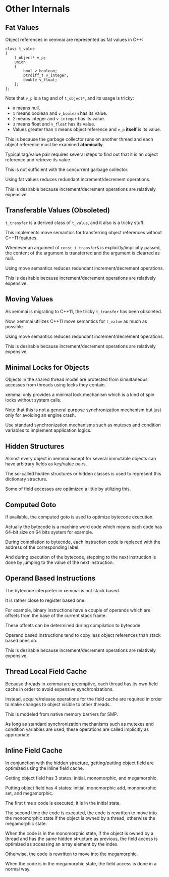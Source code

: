 # Other Internals


## Fat Values

Object references in xemmai are represented as fat values in C++:

    class t_value
    {
        t_object* v_p;
        union
        {
            bool v_boolean;
            ptrdiff_t v_integer;
            double v_float;
        };
    };

Note that `v_p` is a tag and of `t_object*`, and its usage is tricky:

 * `0` means null.
 * `1` means boolean and `v_boolean` has its value.
 * `2` means integer and `v_integer` has its value.
 * `3` means float and `v_float` has its value.
 * Values greater than `3` means object reference and `v_p` **itself** is its value.

This is because the garbage collector runs on another thread and each object reference must be examined **atomically**.

Typical tag/value pair requires several steps to find out that it is an object reference and retrieve its value.

This is not sufficient with the concurrent garbage collector.

Using fat values reduces redundant increment/decrement operations.

This is desirable because increment/decrement operations are relatively expensive.


## Transferable Values (Obsoleted)

`t_transfer` is a derived class of `t_value`, and it also is a tricky stuff.

This implements move semantics for transferring object references without C++11 features.

Whenever an argument of `const t_transfer&` is explicitly/implicitly passed, the content of the argument is transferred and the argument is clearred as null.

Using move semantics reduces redundant increment/decrement operations.

This is desirable because increment/decrement operations are relatively expensive.


## Moving Values

As xemmai is migrating to C++11, the tricky `t_transfer` has been obsoleted.

Now, xemmai utilizes C++11 move semantics for `t_value` as much as possible.

Using move semantics reduces redundant increment/decrement operations.

This is desirable because increment/decrement operations are relatively expensive.


## Minimal Locks for Objects

Objects in the shared thread model are protected from simultaneous accesses from threads using locks they contain.

xemmai only provides a minimal lock mechanism which is a kind of spin locks without system calls.

Note that this is not a general purpose synchronization mechanism but just only for avoiding an engine crash.

Use standard synchronization mechanisms such as mutexes and condition variables to implement application logics.


## Hidden Structures

Almost every object in xemmai except for several immutable objects can have arbitrary fields as key/value pairs.

The so-called hidden structures or hidden classes is used to represent this dictionary structure.

Some of field accesses are optimized a little by utilizing this.


## Computed Goto

If available, the computed goto is used to optimize bytecode execution.

Actually the bytecode is a machine word code which means each code has 64-bit size on 64 bits system for example.

During compilation to bytecode, each instruction code is replaced with the address of the corresponding label.

And during execution of the bytecode, stepping to the next instruction is done by jumping to the value of the next instruction.


## Operand Based Instructions

The bytecode interpreter in xemmai is not stack based.

It is rather close to register based one.

For example, binary instructions have a couple of operands which are offsets from the base of the current stack frame.

These offsets can be determined during compilation to bytecode.

Operand based instructions tend to copy less object references than stack based ones do.

This is desirable because increment/decrement operations are relatively expensive.


## Thread Local Field Cache

Because threads in xemmai are preemptive, each thread has its own field cache in order to avoid expensive synchronizations.

Instead, acquire/release operations for the field cache are required in order to make changes to object visible to other threads.

This is modeled from native memory barriers for SMP.

As long as standard synchronization mechanisms such as mutexes and condition variables are used, these operations are called implicitly as appropriate.


## Inline Field Cache

In conjunction with the hidden structure, getting/putting object field are optimized using the inline field cache.

Getting object field has 3 states: initial, monomorphic, and megamorphic.

Putting object field has 4 states: initial, monomorphic add, monomorphic set, and megamorphic.

The first time a code is executed, it is in the initial state.

The second time the code is executed, the code is rewritten to move into the monomorphic state if the object is owned by a thread, otherwise the megamorphic state.

When the code is in the monomorphic state, if the object is owned by a thread and has the same hidden structure as previous, the field access is optimized as accessing an array element by the index.

Otherwise, the code is rewritten to move into the megamorphic.

When the code is in the megamorphic state, the field access is done in a normal way.
